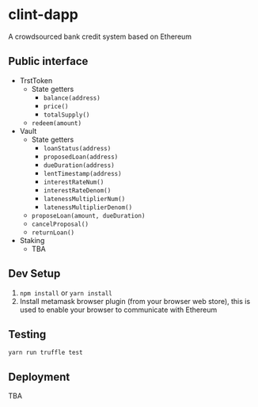 # clint-dapp
A crowdsourced bank credit system based on Ethereum

## Public interface
* TrstToken
  * State getters
    * `balance(address)`
    * `price()`
    * `totalSupply()`
  * `redeem(amount)`
* Vault
  * State getters
    * `loanStatus(address)`
    * `proposedLoan(address)`
    * `dueDuration(address)`
    * `lentTimestamp(address)`
    * `interestRateNum()`
    * `interestRateDenom()`
    * `latenessMultiplierNum()`
    * `latenessMultiplierDenom()`
  * `proposeLoan(amount, dueDuration)`
  * `cancelProposal()`
  * `returnLoan()`
* Staking
  * TBA

## Dev Setup
1. `npm install` or `yarn install`
2. Install metamask browser plugin (from your browser web store), this is used to enable your browser to communicate with Ethereum

## Testing
`yarn run truffle test`

## Deployment
TBA